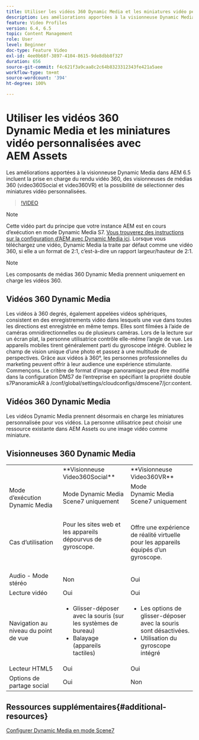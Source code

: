 ```yaml
---
title: Utiliser les vidéos 360 Dynamic Media et les miniatures vidéo personnalisées avec AEM Assets
description: Les améliorations apportées à la visionneuse Dynamic Media dans AEM 6.5 incluent la prise en charge du rendu vidéo 360, des visionneuses de médias 360 (video360Social et video360VR) et la possibilité de sélectionner des miniatures vidéo personnalisées.
feature: Video Profiles
version: 6.4, 6.5
topic: Content Management
role: User
level: Beginner
doc-type: Feature Video
exl-id: 4ee0b68f-3897-4104-8615-9de8dbb8f327
duration: 656
source-git-commit: f4c621f3a9caa8c2c64b8323312343fe421a5aee
workflow-type: tm+mt
source-wordcount: '394'
ht-degree: 100%

---
```


# Utiliser les vidéos 360 Dynamic Media et les miniatures vidéo personnalisées avec AEM Assets

Les améliorations apportées à la visionneuse Dynamic Media dans AEM 6.5 incluent la prise en charge du rendu vidéo 360, des visionneuses de médias 360 (video360Social et video360VR) et la possibilité de sélectionner des miniatures vidéo personnalisées.

>[!VIDEO](https://video.tv.adobe.com/v/26391?quality=12&learn=on)

>[!NOTE]
>
>Cette vidéo part du principe que votre instance AEM est en cours d’exécution en mode Dynamic Media S7.  [Vous trouverez des instructions sur la configuration d’AEM avec Dynamic Media ici](https://helpx.adobe.com/fr/experience-manager/6-3/assets/using/config-dynamic-fp-14410.html). Lorsque vous téléchargez une vidéo, Dynamic Media la traite par défaut comme une vidéo 360, si elle a un format de 2:1, c’est-à-dire un rapport largeur/hauteur de 2:1.

>[!NOTE]
>
>Les composants de médias 360 Dynamic Media prennent uniquement en charge les vidéos 360.

## Vidéos 360 Dynamic Media

Les vidéos à 360 degrés, également appelées vidéos sphériques, consistent en des enregistrements vidéo dans lesquels une vue dans toutes les directions est enregistrée en même temps. Elles sont filmées à l’aide de caméras omnidirectionnelles ou de plusieurs caméras. Lors de la lecture sur un écran plat, la personne utilisatrice contrôle elle-même l’angle de vue. Les appareils mobiles tirent généralement parti du gyroscope intégré.  Oubliez le champ de vision unique d’une photo et passez à une multitude de perspectives. Grâce aux vidéos à 360°, les personnes professionnelles du marketing peuvent offrir à leur audience une expérience stimulante.  Commençons. Le critère de format d’image panoramique peut être modifié dans la configuration DMS7 de l’entreprise en spécifiant la propriété double s7PanoramicAR à /conf/global/settings/cloudconfigs/dmscene7/jcr:content.

## Vidéos 360 Dynamic Media

Les vidéos Dynamic Media prennent désormais en charge les miniatures personnalisée pour vos vidéos. La personne utilisatrice peut choisir une ressource existante dans AEM Assets ou une image vidéo comme miniature.

## Visionneuses 360 Dynamic Media

<table> 
 <tbody>
   <tr>
      <td> </td>
      <td>**Visionneuse Video360Social**</td>
      <td>**Visionneuse Video360VR**</td>
   </tr>
   <tr>
      <td>Mode d’exécution Dynamic Media</td>
      <td>Mode Dynamic Media Scene7 uniquement</td>
      <td>Mode Dynamic Media Scene7 uniquement<br>
 <br>
      </td>
   </tr>
   <tr>
      <td>Cas d’utilisation</td>
      <td>
         <p>Pour les sites web et les appareils dépourvus de gyroscope.</p>
         <p> </p>
      </td>
      <td>
         <p>Offre une expérience de réalité virtuelle pour les appareils équipés d’un gyroscope.</p>
      </td>
   </tr>
   <tr>
      <td>Audio - Mode stéréo</td>
      <td>Non</td>
      <td>Oui</td>
   </tr>
   <tr>
      <td>Lecture vidéo</td>
      <td>Oui</td>
      <td>Oui</td>
   </tr>
   <tr>
      <td>Navigation au niveau du point de vue</td>
      <td>
         <ul>
            <li>Glisser-déposer avec la souris (sur les systèmes de bureau)</li>
            <li>Balayage (appareils tactiles)</li>
         </ul>
      </td>
      <td>
         <ul>
            <li>Les options de glisser-déposer avec la souris sont désactivées.</li>
            <li>Utilisation du gyroscope intégré</li>
         </ul>
      </td>
   </tr>
   <tr>
      <td>Lecteur HTML5</td>
      <td>Oui</td>
      <td>Oui</td>
   </tr>
   <tr>
      <td>Options de partage social</td>
      <td>Oui</td>
      <td>Non</td>
   </tr>
</tbody>
</table>

## Ressources supplémentaires{#additional-resources}

[Configurer Dynamic Media en mode Scene7](https://helpx.adobe.com/fr/experience-manager/6-5/assets/using/config-dms7.html)
